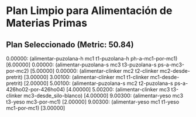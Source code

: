 # Plan Limpio para Alimentación de Materias Primas

## Plan Seleccionado (Metric: 50.84)

0.00000: (alimentar-puzolana-h mc1 t1-puzolana-h ph-a-mc1-por-mc1) [6.00000]
0.00000: (alimentar-puzolana-s mc3 t3-puzolana-s ps-a-mc3-por-mc2) [5.00000]
0.00000: (alimentar-clinker mc2 t2-clinker mc2-desde-pretrit) [3.00000]
3.00100: (alimentar-clinker mc1 t1-clinker mc1-desde-pretrit) [2.00000]
5.00100: (alimentar-puzolana-s mc2 t2-puzolana-s ps-a-426ho02-por-426ho04) [4.00000]
5.00200: (alimentar-clinker mc3 t3-clinker mc3-desde_silo-blanco) [4.00000]
9.00300: (alimentar-yeso mc3 t3-yeso mc3-por-mc1) [2.00000]
9.00300: (alimentar-yeso mc1 t1-yeso mc1-por-mc1) [3.00000]